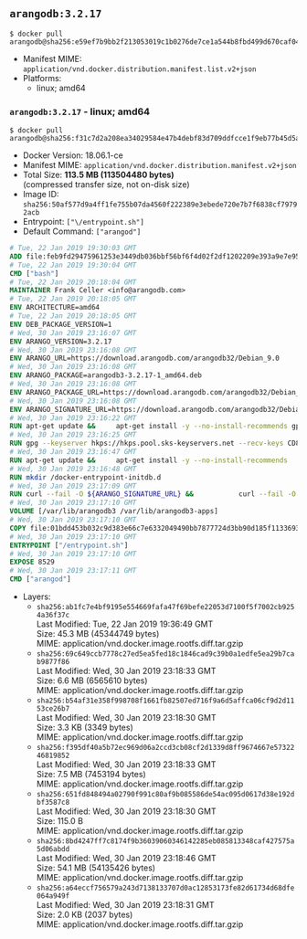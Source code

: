 ## `arangodb:3.2.17`

```console
$ docker pull arangodb@sha256:e59ef7b9bb2f213053019c1b0276de7ce1a544b8fbd499d670caf0488272701c
```

-	Manifest MIME: `application/vnd.docker.distribution.manifest.list.v2+json`
-	Platforms:
	-	linux; amd64

### `arangodb:3.2.17` - linux; amd64

```console
$ docker pull arangodb@sha256:f31c7d2a208ea34029584e47b4debf83d709ddfcce1f9eb77b45d5ac630c2913
```

-	Docker Version: 18.06.1-ce
-	Manifest MIME: `application/vnd.docker.distribution.manifest.v2+json`
-	Total Size: **113.5 MB (113504480 bytes)**  
	(compressed transfer size, not on-disk size)
-	Image ID: `sha256:50af577d9a4ff1fe755b07da4560f222389e3ebede720e7b7f6838cf79792acb`
-	Entrypoint: `["\/entrypoint.sh"]`
-	Default Command: `["arangod"]`

```dockerfile
# Tue, 22 Jan 2019 19:30:03 GMT
ADD file:feb9fd29475961253e3449db036bbf56bf6f4d02f2df1202209e393a9e7e95f5 in / 
# Tue, 22 Jan 2019 19:30:04 GMT
CMD ["bash"]
# Tue, 22 Jan 2019 20:18:04 GMT
MAINTAINER Frank Celler <info@arangodb.com>
# Tue, 22 Jan 2019 20:18:05 GMT
ENV ARCHITECTURE=amd64
# Tue, 22 Jan 2019 20:18:05 GMT
ENV DEB_PACKAGE_VERSION=1
# Wed, 30 Jan 2019 23:16:07 GMT
ENV ARANGO_VERSION=3.2.17
# Wed, 30 Jan 2019 23:16:08 GMT
ENV ARANGO_URL=https://download.arangodb.com/arangodb32/Debian_9.0
# Wed, 30 Jan 2019 23:16:08 GMT
ENV ARANGO_PACKAGE=arangodb3-3.2.17-1_amd64.deb
# Wed, 30 Jan 2019 23:16:08 GMT
ENV ARANGO_PACKAGE_URL=https://download.arangodb.com/arangodb32/Debian_9.0/amd64/arangodb3-3.2.17-1_amd64.deb
# Wed, 30 Jan 2019 23:16:08 GMT
ENV ARANGO_SIGNATURE_URL=https://download.arangodb.com/arangodb32/Debian_9.0/amd64/arangodb3-3.2.17-1_amd64.deb.asc
# Wed, 30 Jan 2019 23:16:22 GMT
RUN apt-get update &&     apt-get install -y --no-install-recommends gpg dirmngr     &&     rm -rf /var/lib/apt/lists/*
# Wed, 30 Jan 2019 23:16:25 GMT
RUN gpg --keyserver hkps://hkps.pool.sks-keyservers.net --recv-keys CD8CB0F1E0AD5B52E93F41E7EA93F5E56E751E9B
# Wed, 30 Jan 2019 23:16:47 GMT
RUN apt-get update &&     apt-get install -y --no-install-recommends         libjemalloc1         ca-certificates         pwgen         curl         numactl     &&     rm -rf /var/lib/apt/lists/*
# Wed, 30 Jan 2019 23:16:48 GMT
RUN mkdir /docker-entrypoint-initdb.d
# Wed, 30 Jan 2019 23:17:09 GMT
RUN curl --fail -O ${ARANGO_SIGNATURE_URL} &&           curl --fail -O ${ARANGO_PACKAGE_URL} &&             gpg --verify ${ARANGO_PACKAGE}.asc &&     (echo arangodb3 arangodb3/password password test | debconf-set-selections) &&     (echo arangodb3 arangodb3/password_again password test | debconf-set-selections) &&     DEBIAN_FRONTEND="noninteractive" dpkg -i ${ARANGO_PACKAGE} &&     rm -rf /var/lib/arangodb3/* &&     sed -ri         -e 's!127\.0\.0\.1!0.0.0.0!g'         -e 's!^(file\s*=).*!\1 -!'         -e 's!^\s*uid\s*=.*!!'         /etc/arangodb3/arangod.conf     && chgrp 0 /var/lib/arangodb3 /var/lib/arangodb3-apps     && chmod 775 /var/lib/arangodb3 /var/lib/arangodb3-apps     &&     rm -f ${ARANGO_PACKAGE}*
# Wed, 30 Jan 2019 23:17:10 GMT
VOLUME [/var/lib/arangodb3 /var/lib/arangodb3-apps]
# Wed, 30 Jan 2019 23:17:10 GMT
COPY file:01bdd453b032c9d383e66c7e6332049490bb7877724d3bb90d185f11336934d2 in /entrypoint.sh 
# Wed, 30 Jan 2019 23:17:10 GMT
ENTRYPOINT ["/entrypoint.sh"]
# Wed, 30 Jan 2019 23:17:10 GMT
EXPOSE 8529
# Wed, 30 Jan 2019 23:17:11 GMT
CMD ["arangod"]
```

-	Layers:
	-	`sha256:ab1fc7e4bf9195e554669fafa47f69befe22053d7100f5f7002cb9254a36f37c`  
		Last Modified: Tue, 22 Jan 2019 19:36:49 GMT  
		Size: 45.3 MB (45344749 bytes)  
		MIME: application/vnd.docker.image.rootfs.diff.tar.gzip
	-	`sha256:69c649ccb7778c27ed5ea5fed18c1846cad9c39b0a1edfe5ea29b7cab9877f86`  
		Last Modified: Wed, 30 Jan 2019 23:18:33 GMT  
		Size: 6.6 MB (6565610 bytes)  
		MIME: application/vnd.docker.image.rootfs.diff.tar.gzip
	-	`sha256:b54af31e358f998708f1661fb82507ed716f9a6d5affca06cf9d2d1153ce26b7`  
		Last Modified: Wed, 30 Jan 2019 23:18:30 GMT  
		Size: 3.3 KB (3349 bytes)  
		MIME: application/vnd.docker.image.rootfs.diff.tar.gzip
	-	`sha256:f395df40a5b72ec969d06a2ccd3cb08cf2d1339d8ff9674667e5732246819852`  
		Last Modified: Wed, 30 Jan 2019 23:18:33 GMT  
		Size: 7.5 MB (7453194 bytes)  
		MIME: application/vnd.docker.image.rootfs.diff.tar.gzip
	-	`sha256:651fd848494a02790f991c80af9b085586de54ac095d0617d38e192dbf3587c8`  
		Last Modified: Wed, 30 Jan 2019 23:18:30 GMT  
		Size: 115.0 B  
		MIME: application/vnd.docker.image.rootfs.diff.tar.gzip
	-	`sha256:8bd4247ff7c8174f9b36039060346142285eb085813348caf427575a5d06abdd`  
		Last Modified: Wed, 30 Jan 2019 23:18:46 GMT  
		Size: 54.1 MB (54135426 bytes)  
		MIME: application/vnd.docker.image.rootfs.diff.tar.gzip
	-	`sha256:a64eccf756579a243d7138133707d0ac12853173fe82d61734d68dfe064a949f`  
		Last Modified: Wed, 30 Jan 2019 23:18:31 GMT  
		Size: 2.0 KB (2037 bytes)  
		MIME: application/vnd.docker.image.rootfs.diff.tar.gzip

